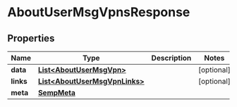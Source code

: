 

# AboutUserMsgVpnsResponse


## Properties

| Name | Type | Description | Notes |
|------------ | ------------- | ------------- | -------------|
|**data** | [**List&lt;AboutUserMsgVpn&gt;**](AboutUserMsgVpn.md) |  |  [optional] |
|**links** | [**List&lt;AboutUserMsgVpnLinks&gt;**](AboutUserMsgVpnLinks.md) |  |  [optional] |
|**meta** | [**SempMeta**](SempMeta.md) |  |  |



